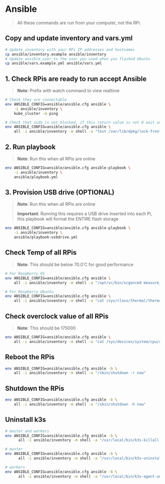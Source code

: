 # Ansible

> All these commands are run from your computer, not the RPi.

## Copy and update inventory and vars.yml

```bash
# Update inventory with your RPi IP addresses and hostnames
cp ansible/inventory.example ansible/inventory
# Update ansible_user to the user you used when you flashed Ubuntu
cp ansible/vars.example.yml ansible/vars.yml
```

## 1. Check RPis are ready to run accept Ansible

> **Note**: Prefix with watch command to view realtime

```bash
# Check they are connectable
env ANSIBLE_CONFIG=ansible/ansible.cfg ansible \
    -i ansible/inventory \
    kube_cluster -m ping

# Check that sudo is not blocked, if this return value is not 0 wait until it is
env ANSIBLE_CONFIG=ansible/ansible.cfg ansible \
    all -i ansible/inventory -m shell -a "test /var/lib/dpkg/lock-frontend && echo \$?"
```

## 2. Run playbook

> **Note**: Run this when all RPis are online

```bash
env ANSIBLE_CONFIG=ansible/ansible.cfg ansible-playbook \
    -i ansible/inventory \
    ansible/playbook.yml
```

## 3. Provision USB drive (OPTIONAL)

> **Note**: Run this when all RPis are online
>
> **Important**: Running this requires a USB drive inserted into each Pi, this playbook will format the ENTIRE flash storage

```bash
env ANSIBLE_CONFIG=ansible/ansible.cfg ansible-playbook \
    -i ansible/inventory \
    ansible/playbook-usbdrive.yml
```

## Check Temp of all RPis

> **Note**: This should be below 70.0'C for good performance

```bash
# For Raspberry OS
env ANSIBLE_CONFIG=ansible/ansible.cfg ansible \
    all -i ansible/inventory -m shell -a "/opt/vc/bin/vcgencmd measure_temp"

# For Raspberry Ubuntu
env ANSIBLE_CONFIG=ansible/ansible.cfg ansible \
    all -i ansible/inventory -m shell -a "cat /sys/class/thermal/thermal_zone*/temp | sed 's/\(.\)..$/.\1°C/'"
```

## Check overclock value of all RPis

> **Note**: This should be 175000

```bash
env ANSIBLE_CONFIG=ansible/ansible.cfg ansible \
    all -i ansible/inventory -m shell -a "cat /sys/devices/system/cpu/cpu0/cpufreq/cpuinfo_max_freq"
```

## Reboot the RPis

```bash
env ANSIBLE_CONFIG=ansible/ansible.cfg ansible -b \
    all -i ansible/inventory -m shell -a "/sbin/shutdown -r now"
```

## Shutdown the RPis

```bash
env ANSIBLE_CONFIG=ansible/ansible.cfg ansible -b \
    all -i ansible/inventory -m shell -a "/sbin/shutdown -h now"
```

## Uninstall k3s

```bash
# master and workers
env ANSIBLE_CONFIG=ansible/ansible.cfg ansible -b \
      all -i ansible/inventory -m shell -a "/usr/local/bin/k3s-killall.sh"

# master
env ANSIBLE_CONFIG=ansible/ansible.cfg ansible -b \
      all -i ansible/inventory -m shell -a "/usr/local/bin/k3s-uninstall.sh"

# workers
env ANSIBLE_CONFIG=ansible/ansible.cfg ansible -b \
      all -i ansible/inventory -m shell -a "/usr/local/bin/k3s-agent-uninstall.sh"
```
